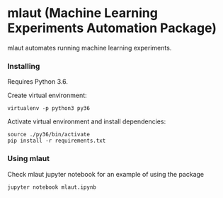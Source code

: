 # mlaut (Machine Learning Experiments Automation Package)

mlaut automates running machine learning experiments. 

### Installing

Requires Python 3.6.


Create virtual environment:
```
virtualenv -p python3 py36
```
Activate virtual environment and install dependencies:
```
source ./py36/bin/activate
pip install -r requirements.txt
```

### Using mlaut

Check mlaut jupyter notebook for an example of using the package

```
jupyter notebook mlaut.ipynb
```